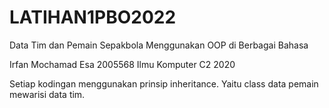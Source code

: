 # LATIHAN1PBO2022
Data Tim dan Pemain Sepakbola Menggunakan OOP di Berbagai Bahasa

Irfan Mochamad Esa
2005568
Ilmu Komputer C2 2020

Setiap kodingan menggunakan prinsip inheritance. Yaitu class data pemain mewarisi data tim.
